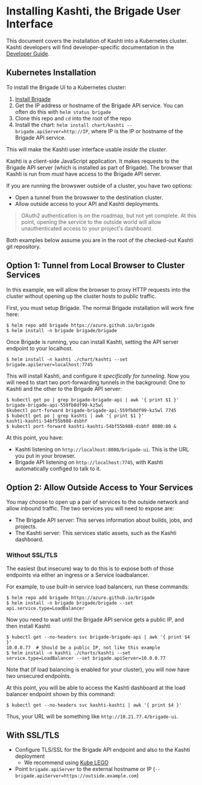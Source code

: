 # Installing Kashti, the Brigade User Interface

This document covers the installation of Kashti into a Kubernetes cluster. Kashti
developers will find developer-specific documentation in the [Developer Guide](developers.md).

## Kubernetes Installation

To install the Brigade UI to a Kubernetes cluster:

1. [Install Brigade](https://github.com/Azure/brigade)
2. Get the IP address or hostname of the Brigade API service. You can often do this with `helm status brigade`
3. Clone this repo and `cd` into the root of the repo
3. Install the chart: `helm install chart/kashti --brigade.apiServer=http://IP`, where IP is the
  IP or hostname of the Brigade API service.

This will make the Kashti user interface usable _inside the cluster_.

Kashti is a client-side JavaScript application. It makes requests to the Brigade API
server (which is installed as part of Brigade). The browser that Kashti is run from
_must_ have access to the Brigade API server.

If you are running the browswer outside of a cluster, you have two options:

- Open a tunnel from the browswer to the destination cluster.
- Allow outside access to your API and Kashti deployments.

> OAuth2 authentication is on the roadmap, but not yet complete. At this point,
> opening the service to the outside world will allow unauthenticated access
> to your project's dashboard.

Both examples below assume you are in the root of the checked-out Kashti git
repository.

## Option 1: Tunnel from Local Browser to Cluster Services

In this example, we will allow the browser to proxy HTTP requests into the cluster
without opening up the cluster hosts to public traffic.

First, you must setup Brigade. The normal Brigade installation will work fine here:

```console
$ helm repo add brigade https://azure.github.io/brigade
$ helm install -n brigade brigade/brigade
```

Once Brigade is running, you can install Kashti, setting the API server endpoint
to your localhost.

```console
$ helm install -n kashti ./chart/kashti --set brigade.apiServer=localhost:7745
```

This will install Kashti, and configure it _specifically for tunneling_. Now you
will need to start two port-forwarding tunnels in the background: One to Kashti
and the other to the Brigade API server:

```console
$ kubectl get po | grep brigade-brigade-api | awk '{ print $1 }'
brigade-brigade-api-559fb8df99-kz5wl
$kubectl port-forward brigade-brigade-api-559fb8df99-kz5wl 7745 
$ kubectl get po | grep kashti | awk '{ print $1 }'
kashti-kashti-54bf55b988-dsbhf
$ kubectl port-forward kashti-kashti-54bf55b988-dsbhf 8080:80 &
```

At this point, you have:

- Kashti listening on `http://localhost:8080/brigade-ui`. This is the URL you put in your browser.
- Brigade API listening on `http://localhost:7745`, with Kashti automatically configed
  to talk to it.


## Option 2: Allow Outside Access to Your Services

You may choose to open up a pair of services to the outside network and allow
inbound traffic. The two services you will need to expose are:

- The Brigade API server: This serves information about builds, jobs, and projects.
- The Kashti server: This services static assets, such as the Kashti dashboard.

### Without SSL/TLS

The easiest (but insecure) way to do this is to expose both of those endpoints via
either an ingress or a Service loadbalancer.

For example, to use built-in service load balancers, run these commands:

```console
$ helm repo add brigade https://azure.github.io/brigade
$ helm install -n brigade brigade/brigade --set api.service.type=LoadBalancer
```
Now you need to wait until the Brigade API service gets a public IP, and then
install Kashti

```
$ kubectl get --no-headers svc brigade-brigade-api | awk '{ print $4 }'
10.0.0.77  # Should be a public IP, not like this example
$ helm install -n kashti ./charts/kashti --set service.type=LoadBalancer --set brigade.apiServer=10.0.0.77
```

Note that (if load balancing is enabled for your cluster), you will now have two
unsecured endpoints.

At this point, you will be able to access the Kashti dashboard at the load balancer
endpoint shown by this command:

```
$ kubectl get --no-headers svc kashti-kashti | awk '{ print $4 }'
```

Thus, your URL will be something like `http://10.21.77.4/brigade-ui`.

## With SSL/TLS

- Configure TLS/SSL for the Brigade API endpoint and also to the Kashti deployment
  - We recommend using [Kube LEGO](https://github.com/kubernetes/charts/tree/master/stable/kube-lego)
- Point `brigade.apiServer` to the external hostname or IP (`--brigade.apiServer=https://outside.example.com`)

